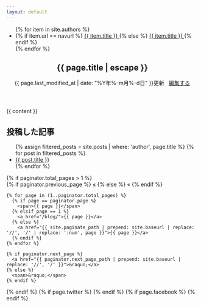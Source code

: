 ```yaml
---
layout: default
---
```

<div class="doc-container">
    <div class="doc-menu">
        <ul>
        {% for item in site.authors %}
            <li>
            {% if item.url == navurl %}
                <a href="{{ item.url | relative_url }}" class="active doc-link" role="link">  {{ item.title }} </a>
            {% else %}
                <a href="{{ item.url | relative_url }}" class="doc-link" role="link">  {{ item.title }} </a>
            {% endif %}
            </li>
        {% endfor %}
        </ul>
    </div>
    <article class="documentation">
        <header class="doc-header">
            <h1 class="doc-title">{{ page.title | escape }}</h1>
<p class="meta">
{{ page.last_modified_at | date: "%Y年%-m月%-d日" }}更新
&nbsp;
<i class="fa-pencil"></i>
<a href="https://github.com/{{ site.repository }}/blob/master/{{ page.path }}" alt="Edit">
編集する
</a>
</p>
        </header>
        <section>
            {{ content }}
<h2>投稿した記事</h2>
<ul>
  {% assign filtered_posts = site.posts | where: 'author', page.title %}
  {% for post in filtered_posts %}
    <li><a href="{{ post.url }}">{{ post.title }}</a></li>
  {% endfor %}
</ul>
  {% if paginator.total_pages > 1 %}
  <div class="pagination">
    {% if paginator.previous_page %}
      <a href="{{ paginator.previous_page_path | prepend: site.baseurl | replace: '//', '/' }}">&laquo;</a>
    {% else %}
      <span>&laquo;</span>
    {% endif %}
    
    {% for page in (1..paginator.total_pages) %}
      {% if page == paginator.page %}
        <span>{{ page }}</span>
      {% elsif page == 1 %}
        <a href="/blog/">{{ page }}</a>
      {% else %}
        <a href="{{ site.paginate_path | prepend: site.baseurl | replace: '//', '/' | replace: ':num', page }}">{{ page }}</a>
      {% endif %}
    {% endfor %}
      
    {% if paginator.next_page %}
      <a href="{{ paginator.next_page_path | prepend: site.baseurl | replace: '//', '/' }}">&raquo;</a>
    {% else %}
      <span>&raquo;</span>
    {% endif %}
  </div>
  {% endif %}
            {% if page.twitter %}
            <a href="https://twitter.com/{{ page.twitter }}" target="_blank" rel="noopener" role="link" aria-label="Twitter"><i class="fa-twitter fa-2x"></i></a>
            {% endif %}
            {% if page.facebook %}
            <a href="https://www.facebook.com/{{ page.facebook }}" target="_blank" rel="noopener" role="link" aria-label="Facebook"><i class="fa-facebook fa-2x"></i></a>
            {% endif %}
        </section>
    </article>
</div>

<script>
{% include js/anchor.min.js %}
</script>
<script>anchors.add('h1, h2, h3, h4, h5, h6');</script>

<script>
function connecttext( textid, ischecked ) {
  document.getElementById(textid).disabled = !ischecked;
}
</script>
